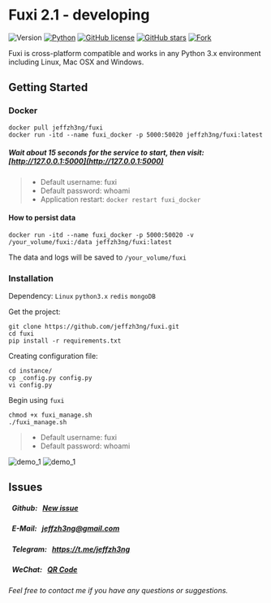 # Fuxi 2.1 - developing

![Version](https://img.shields.io/badge/Version-Alpha--v2.1-red)
[![Python](https://img.shields.io/badge/Python-3.6%20%7C%203.7-blue)](https://www.python.org/)
[![GitHub license](https://img.shields.io/badge/License-MIT-green)](https://github.com/jeffzh3ng/fuxi/blob/master/LICENSE)
[![GitHub stars](https://img.shields.io/github/stars/jeffzh3ng/fuxi?style=social)](https://github.com/jeffzh3ng/fuxi/stargazers)
[![Fork](https://img.shields.io/github/forks/jeffzh3ng/fuxi?style=social)](https://github.com/jeffzh3ng/fuxi/fork)

Fuxi is cross-platform compatible and works in any Python 3.x environment including Linux, Mac OSX and Windows.

## Getting Started

### Docker

```shell
docker pull jeffzh3ng/fuxi
docker run -itd --name fuxi_docker -p 5000:50020 jeffzh3ng/fuxi:latest
```

##### Wait about 15 seconds for the service to start, then visit: [http://127.0.0.1:5000](http://127.0.0.1:5000)

> - Default username: fuxi 
> - Default password: whoami
> - Application restart: `docker restart fuxi_docker`

#### How to persist data

```shell
docker run -itd --name fuxi_docker -p 5000:50020 -v /your_volume/fuxi:/data jeffzh3ng/fuxi:latest
```

The data and logs will be saved to `/your_volume/fuxi`

### Installation

Dependency: `Linux` `python3.x` `redis` `mongoDB`

Get the project:

```shell
git clone https://github.com/jeffzh3ng/fuxi.git
cd fuxi
pip install -r requirements.txt
```

Creating configuration file:

```shell
cd instance/
cp _config.py config.py
vi config.py
```

Begin using `fuxi`

```shell
chmod +x fuxi_manage.sh
./fuxi_manage.sh
```

> - Default username: fuxi 
> - Default password: whoami

![demo_1](https://raw.githubusercontent.com/jeffzh3ng/fuxi/v2.1/docs/img/2020_03_20_03_demo.png)
![demo_1](https://raw.githubusercontent.com/jeffzh3ng/fuxi/v2.1/docs/img/2020_03_20_02_demo.png)

## Issues

##### &nbsp;&nbsp;Github:&nbsp;&nbsp;&nbsp;[New issue](https://github.com/jeffzh3ng/fuxi/issues/new)
##### &nbsp;&nbsp;E-Mail:&nbsp;&nbsp;&nbsp;<jeffzh3ng@gmail.com>
##### &nbsp;&nbsp;Telegram:&nbsp;&nbsp;&nbsp;<https://t.me/jeffzh3ng>
##### &nbsp;&nbsp;WeChat:&nbsp;&nbsp;&nbsp;[QR Code](https://raw.githubusercontent.com/jeffzh3ng/fuxi/v2.1/docs/img/wechat.jpeg)
*Feel free to contact me if you have any questions or suggestions.*